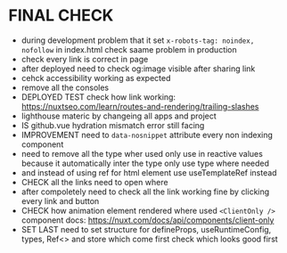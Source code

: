 # FINAL CHECK

- during development problem that it set `x-robots-tag: noindex, nofollow` in index.html check saame problem in production
- check every link is correct in page
- after deployed need to check og:image visible after sharing link
- cehck accessibility working as expected
- remove all the consoles
- DEPLOYED TEST check how link working: https://nuxtseo.com/learn/routes-and-rendering/trailing-slashes
- lighthouse materic by changeing all apps and project
- IS github.vue hydration mismatch error still facing
- IMPROVEMENT need to `data-nosnippet` attribute every non indexing component
- need to remove all the type wher used only use in reactive values because it automatically inter the type only use type where needed
- and instead of using ref for html element use useTemplateRef instead
- CHECK all the links need to open where
- after compoletely need to check all the link working fine by clicking every link and button
- CHECK how animation element rendered where used `<ClientOnly />` component docs: https://nuxt.com/docs/api/components/client-only
- SET LAST need to set structure for defineProps, useRuntimeConfig, types, Ref<> and store which come first check which looks good first

